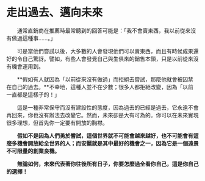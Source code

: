 # 走出過去、邁向未來

&emsp;&emsp;通常直銷商在推薦時最常聽到的回答可能是：「我不會賣東西，我以前從來沒有做過這種事……。」

&emsp;&emsp;可是當他們嘗試以後，大多數的人會發現他們可以賣東西，而且有時候成果還好的令自己驚訝。譬如，有些人會發覺自己與生俱來的銷售本領，只是以前從來沒有機會運用到。

&emsp;&emsp;**假如有人就因為「以前從來沒有做過」而拒絕去嘗試，那麼他就會被囚禁在自己的過去。**不幸地，這種人並不在少數；很多人都拒絕改變，因為「以前一直都是這樣子的！」

&emsp;&emsp;這是一種非常保守而沒有建設性的態度，因為過去的已經是過去，它永遠不會再回來，你也沒有辦法去改變它。然而，未來卻是大有可為的。你可以在未來實現很多理想，但首先你一定要有開放的胸襟。

&emsp;&emsp;**假如不是因為人們勇於嘗試，這個世界就不可能會越來越好，也不可能會有這麼多機會開放給全世界的人；而安麗就是其中最好的機會之一，因為它是一個遠景不可限量的創業良機。**

&emsp;&emsp;**無論如何，未來代表著你往後所有日子，你要怎麼過全看你自己，這是你自己的選擇！**
